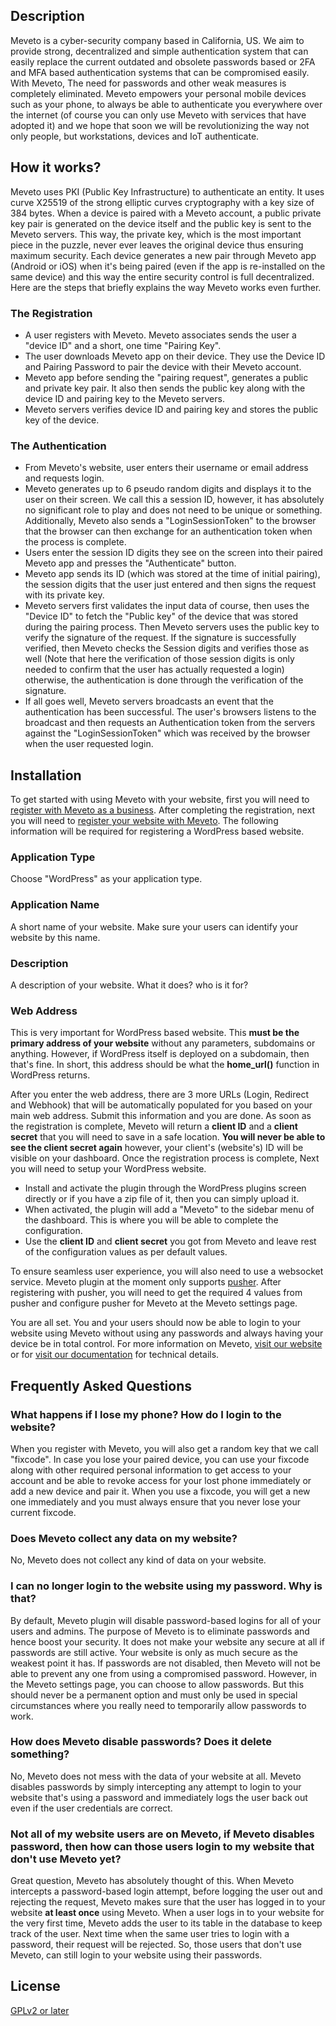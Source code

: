 ## Description
Meveto is a cyber-security company based in California, US. We aim to provide strong, decentralized and simple authentication system that can easily replace the current outdated and obsolete passwords based or 2FA and MFA based authentication systems that can be compromised easily. With Meveto, The need for passwords and other weak measures is completely eliminated. Meveto empowers your personal mobile devices such as your phone, to always be able to authenticate you everywhere over the internet (of course you can only use Meveto with services that have adopted it) and we hope that soon we will be revolutionizing the way not only people, but workstations, devices and IoT authenticate.

## How it works?
Meveto uses PKI (Public Key Infrastructure) to authenticate an entity. It uses curve X25519 of the strong elliptic curves cryptography with a key size of 384 bytes. When a device is paired with a Meveto account, a public private key pair is generated on the device itself and the public key is sent to the Meveto servers. This way, the private key, which is the most important piece in the puzzle, never ever leaves the original device thus ensuring maximum security. Each device generates a new pair through Meveto app (Android or iOS) when it's being paired (even if the app is re-installed on the same device) and this way the entire security control is full decentralized. Here are the steps that briefly explains the way Meveto works even further.

### The Registration
- A user registers with Meveto. Meveto associates sends the user a "device ID" and a short, one time "Pairing Key".
- The user downloads Meveto app on their device. They  use the Device ID and Pairing Password to pair the device with their Meveto account.
- Meveto app before sending the "pairing request", generates a public and private key pair. It also then sends the public key along with the device ID and pairing key to the Meveto servers.
- Meveto servers verifies device ID and pairing key and stores the public key of the device.

### The Authentication
- From Meveto's website, user enters their username or email address and requests login.
- Meveto generates up to 6 pseudo random digits and displays it to the user on their screen. We call this a session ID, however, it has absolutely no significant role to play and does not need to be unique or something. Additionally, Meveto also sends a "LoginSessionToken" to the browser that the browser can then exchange for an authentication token when the process is complete.
- Users enter the session ID digits they see on the screen into their paired Meveto app and presses the "Authenticate" button.
- Meveto app sends its ID (which was stored at the time of initial pairing), the session digits that the user just entered and then signs the request with its private key.
- Meveto servers first validates the input data of course, then uses the "Device ID" to fetch the "Public key" of the device that was stored during the pairing process. Then Meveto servers uses the public key to verify the signature of the request. If the signature is successfully verified, then Meveto checks the Session digits and verifies those as well (Note that here the verification of those session digits is only needed to confirm that the user has actually requested a login) otherwise, the authentication is done through the verification of the signature.
- If all goes well, Meveto servers broadcasts an event that the authentication has been successful. The user's browsers listens to the broadcast and then requests an Authentication token from the servers against the "LoginSessionToken" which was received by the browser when the user requested login.

## Installation

To get started with using Meveto with your website, first you will need to [register with Meveto as a business](https://dashboard.meveto.com/register-main). After completing the registration, next you will need to [register your website with Meveto](https://dashboard.meveto.com/merchant-integration). The following information will be required for registering a WordPress based website.

### Application Type
Choose "WordPress" as your application type.

### Application Name
A short name of your website. Make sure your users can identify your website by this name.

### Description
A description of your website. What it does? who is it for?

### Web Address
This is very important for WordPress based website. This **must be the primary address of your website** without any parameters, subdomains or anything. However, if WordPress itself is deployed on a subdomain, then that's fine. In short, this address should be what the **home_url()** function in WordPress returns.

After you enter the web address, there are 3 more URLs (Login, Redirect and Webhook) that will be automatically populated for you based on your main web address. Submit this information and you are done. As soon as the registration is complete, Meveto will return a **client ID** and a **client secret** that you will need to save in a safe location. **You will never be able to see the client secret again** however, your client's (website's) ID will be visible on your dashboard. Once the registration process is complete, Next you will need to setup your WordPress website.

- Install and activate the plugin through the WordPress plugins screen directly or if you have a zip file of it, then you can simply upload it.
- When activated, the plugin will add a "Meveto" to the sidebar menu of the dashboard. This is where you will be able to complete the configuration.
- Use the **client ID** and **client secret** you got from Meveto and leave rest of the configuration values as per default values.

To ensure seamless user experience, you will also need to use a websocket service. Meveto plugin at the moment only supports [pusher](https://pusher.com). After registering with pusher, you will need to get the required 4 values from pusher and configure pusher for Meveto at the Meveto settings page.

You are all set. You and your users should now be able to login to your website using Meveto without using any passwords and always having your device be in total control. For more information on Meveto, [visit our website](https://meveto.com) or for [visit our documentation](https://developers.meveto.com) for technical details.


## Frequently Asked Questions

### What happens if I lose my phone? How do I login to the website?

When you register with Meveto, you will also get a random key that we call "fixcode". In case you lose your paired device, you can use your fixcode along with other required personal information to get access to your account and be able to revoke access for your lost phone immediately or add a new device and pair it. When you use a fixcode, you will get a new one immediately and you must always ensure that you never lose your current fixcode.

### Does Meveto collect any data on my website?

No, Meveto does not collect any kind of data on your website.

### I can no longer login to the website using my password. Why is that?

By default, Meveto plugin will disable password-based logins for all of your users and admins. The purpose of Meveto is to eliminate passwords and hence boost your security. It does not make your website any secure at all if passwords are still active. Your website is only as much secure as the weakest point it has. If passwords are not disabled, then Meveto will not be able to prevent any one from using a compromised password. However, in the Meveto settings page, you can choose to allow passwords. But this should never be a permanent option and must only be used in special circumstances where you really need to temporarily allow passwords to work.

### How does Meveto disable passwords? Does it delete something?

No, Meveto does not mess with the data of your website at all. Meveto disables passwords by simply intercepting any attempt to login to your website that's using a password and immediately logs the user back out even if the user credentials are correct.

### Not all of my website users are on Meveto, if Meveto disables password, then how can those users login to my website that don't use Meveto yet?

Great question, Meveto has absolutely thought of this. When Meveto intercepts a password-based login attempt, before logging the user out and rejecting the request, Meveto makes sure that the user has logged in to your website **at least once** using Meveto. When a user logs in to your website for the very first time, Meveto adds the user to its table in the database to keep track of the user. Next time when the same user tries to login with a password, their request will be rejected. So, those users that don't use Meveto, can still login to your website using their passwords.

## License
[GPLv2 or later](https://www.gnu.org/licenses/gpl-2.0.html)